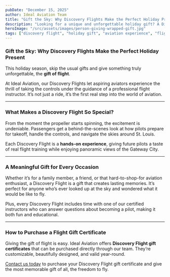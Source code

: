 ```yaml
---
pubDate: "December 15, 2025"
author: Ideal Aviation Team
title: "Gift the Sky: Why Discovery Flights Make the Perfect Holiday Present"
description: "Looking for a unique and unforgettable holiday gift? A Discovery Flight with Ideal Aviation gives your loved one the chance to take the controls and experience the joy of flying firsthand, the gift of adventure that lasts a lifetime."
heroImage: "/src/assets/images/person-giving-wrapped-gift.jpg"
tags: ["discovery flight", "holiday gift", "aviation experience", "flight training", "Ideal Aviation"]
---
```


### Gift the Sky: Why Discovery Flights Make the Perfect Holiday Present

This holiday season, skip the usual gifts and give something truly unforgettable, the **gift of flight**.  

At Ideal Aviation, our Discovery Flights let aspiring aviators experience the thrill of taking the controls under the guidance of a professional flight instructor. It’s not just a ride, it’s the first real step into the world of aviation.

---

### What Makes a Discovery Flight So Special?

From the moment the propeller starts spinning, the excitement is undeniable. Passengers get a behind-the-scenes look at how pilots prepare for takeoff, handle the controls, and navigate the skies around St. Louis.  

Each Discovery Flight is a **hands-on experience**, giving future pilots a taste of real flight training while enjoying panoramic views of the Gateway City.

---

### A Meaningful Gift for Every Occasion

Whether it’s for a family member, a friend, or that hard-to-shop-for aviation enthusiast, a Discovery Flight is a gift that creates lasting memories. It’s perfect for anyone who’s ever looked up at the sky and wondered what it would be like to fly.

Plus, every Discovery Flight includes time with one of our certified instructors who can answer questions about becoming a pilot, making it both fun and educational.

---

### How to Purchase a Flight Gift Certificate

Giving the gift of flight is easy. Ideal Aviation offers **Discovery Flight gift certificates** that can be purchased directly through our team. They’re customizable, beautifully designed, and valid year-round.

[Contact us today](/contact) to purchase your Discovery Flight gift certificate and give the most memorable gift of all, the freedom to fly.